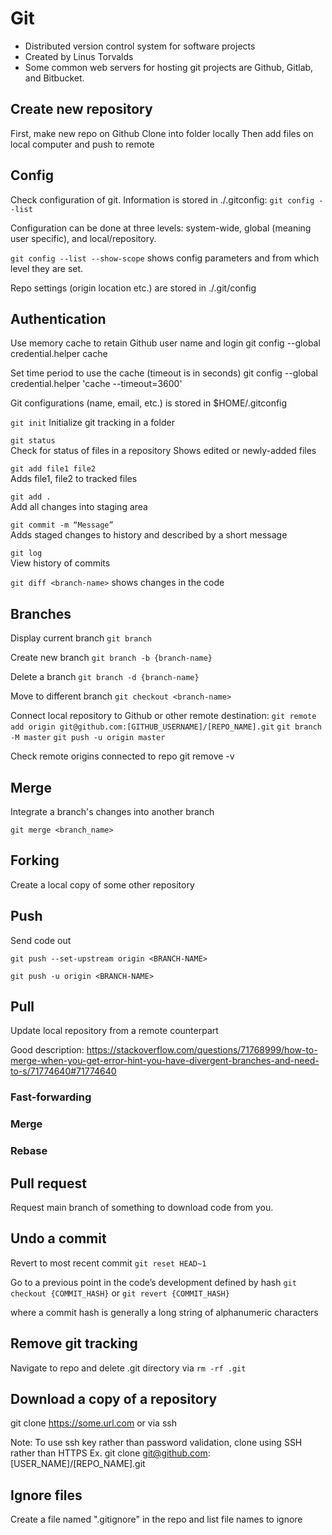 # Git

* Distributed version control system for software projects
* Created by Linus Torvalds
* Some common web servers for hosting git projects are Github, Gitlab, and Bitbucket.



## Create new repository

First, make new repo on Github
Clone into folder locally
Then add files on local computer and push to remote





## Config

Check configuration of git. Information is stored in ./.gitconfig:
`git config --list`

Configuration can be done at three levels:  system-wide, global (meaning user specific), and local/repository.

`git config --list --show-scope` shows config parameters and from which level they are set.


Repo settings (origin location etc.) are stored in  ./.git/config


## Authentication
Use memory cache to retain Github user name and login
git config --global credential.helper cache

Set time period to use the cache (timeout is in seconds)
git config --global credential.helper 'cache --timeout=3600'

Git configurations (name, email, etc.) is stored in $HOME/.gitconfig





`git init`
Initialize git tracking in a folder

`git status`	
Check for status of files in a repository
Shows edited or newly-added files

`git add file1 file2`	
Adds file1, file2 to tracked files

`git add .`		
Add all changes into staging area


`git commit -m “Message”`	
Adds staged changes to history and described by a short message

`git log`		
View history of commits

`git diff <branch-name>`
shows changes in the code





## Branches


Display current branch
`git branch`				

Create new branch
`git branch -b {branch-name}`

Delete a branch
`git branch -d {branch-name}`

Move to different branch
`git checkout <branch-name>`		








Connect local repository to Github or other remote destination:
`git remote add origin git@github.com:[GITHUB_USERNAME]/[REPO_NAME].git`
`git branch -M master`
`git push -u origin master`

Check remote origins connected to repo
git remove -v




## Merge  
Integrate a branch's changes into another branch

`git merge <branch_name>`


## Forking
Create a local copy of some other repository



## Push 
Send code out

`git push --set-upstream origin <BRANCH-NAME>`

`git push -u origin <BRANCH-NAME>`



## Pull
Update local repository from a remote counterpart

Good description:  https://stackoverflow.com/questions/71768999/how-to-merge-when-you-get-error-hint-you-have-divergent-branches-and-need-to-s/71774640#71774640

### Fast-forwarding

### Merge

### Rebase



## Pull request
Request main branch of something to download code from you.




## Undo a commit

Revert to most recent commit
`git reset HEAD~1`


Go to a previous point in the code’s development defined by hash
`git checkout {COMMIT_HASH}` or `git revert {COMMIT_HASH}`

where a commit hash is generally a long string of alphanumeric characters













## Remove git tracking
Navigate to repo and delete .git directory via `rm -rf .git`



## Download a copy of a repository
git clone https://some.url.com
or
via ssh

Note: To use ssh key rather than password validation, clone using SSH rather than HTTPS
Ex.  git clone  git@github.com:[USER_NAME]/[REPO_NAME].git



## Ignore files

Create a file named ".gitignore" in the repo and list file names to ignore

